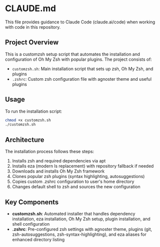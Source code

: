 # CLAUDE.md

This file provides guidance to Claude Code (claude.ai/code) when working with code in this repository.

## Project Overview

This is a customzsh setup script that automates the installation and configuration of Oh My Zsh with popular plugins. The project consists of:

- `customzsh.sh`: Main installation script that sets up zsh, Oh My Zsh, and plugins
- `.zshrc`: Custom zsh configuration file with agnoster theme and useful plugins

## Usage

To run the installation script:
```bash
chmod +x customzsh.sh
./customzsh.sh
```

## Architecture

The installation process follows these steps:
1. Installs zsh and required dependencies via apt
2. Installs eza (modern ls replacement) with repository fallback if needed
3. Downloads and installs Oh My Zsh framework
4. Clones popular zsh plugins (syntax highlighting, autosuggestions)
5. Copies custom .zshrc configuration to user's home directory
6. Changes default shell to zsh and sources the new configuration

## Key Components

- **customzsh.sh**: Automated installer that handles dependency installation, eza installation, Oh My Zsh setup, plugin installation, and shell configuration
- **.zshrc**: Pre-configured zsh settings with agnoster theme, plugins (git, zsh-autosuggestions, zsh-syntax-highlighting), and eza aliases for enhanced directory listing